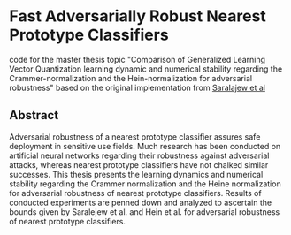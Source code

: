 # Fast Adversarially Robust Nearest Prototype Classifiers
code for the master thesis topic "Comparison of Generalized Learning Vector Quantization learning dynamic and numerical stability regarding the Crammer-normalization and the Hein-normalization for adversarial robustness" based on the original implementation from
[Saralajew et al](https://github.com/saralajew/robust_NPCs)

## Abstract
Adversarial robustness of a nearest prototype classifier assures safe deployment in sensitive use fields. Much research has been conducted on artificial neural networks regarding their robustness against adversarial attacks, whereas nearest prototype classifiers have not chalked similar successes. This thesis presents the learning dynamics and numerical stability regarding the Crammer normalization and the Heine normalization for adversarial robustness of nearest prototype classifiers. Results of conducted experiments are penned down and analyzed to ascertain the bounds given by Saralejew et al. and Hein et al. for adversarial robustness of nearest prototype classifiers.


